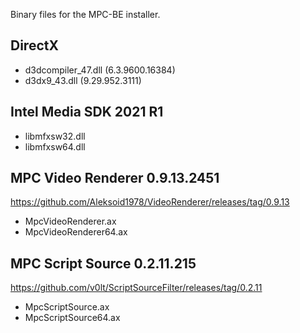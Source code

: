 Binary files for the MPC-BE installer.

## DirectX
* d3dcompiler_47.dll (6.3.9600.16384)
* d3dx9_43.dll (9.29.952.3111)

## Intel Media SDK 2021 R1
* libmfxsw32.dll
* libmfxsw64.dll

## MPC Video Renderer 0.9.13.2451
https://github.com/Aleksoid1978/VideoRenderer/releases/tag/0.9.13
* MpcVideoRenderer.ax
* MpcVideoRenderer64.ax

## MPC Script Source 0.2.11.215
https://github.com/v0lt/ScriptSourceFilter/releases/tag/0.2.11
* MpcScriptSource.ax
* MpcScriptSource64.ax
